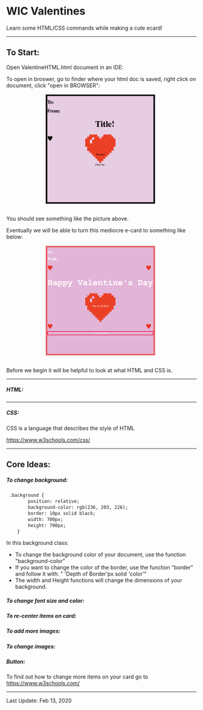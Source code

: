 # WIC Valentines<br/>
Learn some HTML/CSS commands while making a cute ecard! <br/>

____________________________________________________________________________________
## To Start:<br/>

Open ValentineHTML.html document in an IDE:

To open in broswer, go to finder where your html doc is saved, right click on document, click "open in BROWSER":

<p align="center">
 <img src="./images/startValentine.png" width="300">
</p>

You should see something like the picture above.


Eventually we will be able to turn this mediocre e-card to something like below:

<p align="center">
 <img src="./images/endValentine.png" width="300">
</p>

Before we begin it will be helpful to look at what HTML and CSS is.
____________________________________________________________________________________
##### HTML:


____________________________________________________________________________________
#####  CSS: 

CSS is a language that describes the style of HTML 

https://www.w3schools.com/css/

____________________________________________________________________________________
## Core Ideas: <br/>

##### To change background:
```
 .background {
        position: relative;
        background-color: rgb(236, 203, 226);
        border: 10px solid black;
        width: 700px;
        height: 700px;
    }
``` 

In this background class:
- To change the background color of your document, use the function "background-color" 
- If you want to change the color of the border, use the function "border" and follow it with: " 'Depth of Border'px solid 'color'"
- The width and Height functions will change the dimensions of your background. 

##### To change font size and color:

##### To re-center items on card:

##### To add more images:


##### To change images:


##### Button:


To find out how to change more items on your card go to  https://www.w3schools.com/
____________________________________________________________________________________
Last Update: Feb 13, 2020




